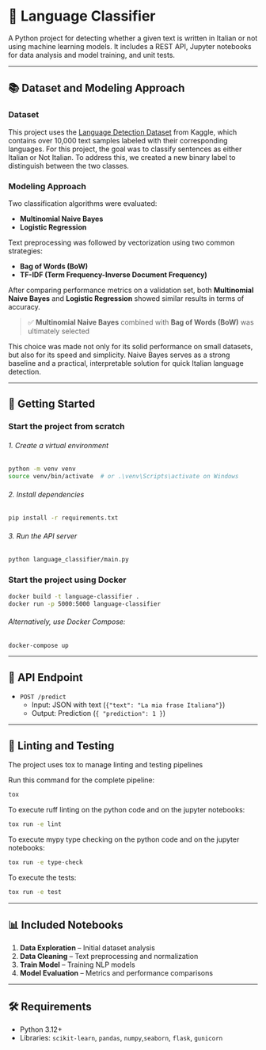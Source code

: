 # 🧠 Language Classifier

A Python project for detecting whether a given text is written in Italian or not using machine learning models. It includes a REST API, Jupyter notebooks for data analysis and model training, and unit tests.

--------------------------------------------------------------------

## 📚 Dataset and Modeling Approach

### Dataset

This project uses the [Language Detection Dataset](https://www.kaggle.com/datasets/basilb2s/language-detection) from Kaggle, which contains over 10,000 text samples labeled with their corresponding languages. For this project, the goal was to classify sentences as either Italian or Not Italian. To address this, we created a new binary label to distinguish between the two classes.

### Modeling Approach

Two classification algorithms were evaluated:

- **Multinomial Naive Bayes**
- **Logistic Regression**

Text preprocessing was followed by vectorization using two common strategies:

- **Bag of Words (BoW)**
- **TF-IDF (Term Frequency-Inverse Document Frequency)**

After comparing performance metrics on a validation set, both **Multinomial Naive Bayes** and **Logistic Regression** showed similar results in terms of accuracy.

> ✅ **Multinomial Naive Bayes** combined with **Bag of Words (BoW)** was ultimately selected

This choice was made not only for its solid performance on small datasets, but also for its speed and simplicity. Naive Bayes serves as a strong baseline and a practical, interpretable solution for quick Italian language detection.

--------------------------------------------------------------------


## 🚀 Getting Started

### Start the project from scratch

###### 1. Create a virtual environment

```bash
python -m venv venv
source venv/bin/activate  # or .\venv\Scripts\activate on Windows
```

###### 2. Install dependencies

```bash
pip install -r requirements.txt
```

###### 3. Run the API server

```bash
python language_classifier/main.py
```

### Start the project using Docker

```bash
docker build -t language-classifier .
docker run -p 5000:5000 language-classifier
```

###### Alternatively, use Docker Compose:

```bash
docker-compose up
```

--------------------------------------------------------------------

## 📡 API Endpoint

- `POST /predict`
  - Input: JSON with text (`{"text": "La mia frase Italiana"}`)
  - Output: Prediction (`{
    "prediction": 1
}`) 

--------------------------------------------------------------------

## 🧪 Linting and Testing


The project uses tox to manage linting and testing pipelines

Run this command for the complete pipeline:
```bash
tox
```
To execute ruff linting on the python code and on the jupyter notebooks:

```bash
tox run -e lint
```
To execute mypy type checking on the python code and on the jupyter notebooks:

```bash
tox run -e type-check
```
To execute the tests:

```bash
tox run -e test
```

--------------------------------------------------------------------

## 📊 Included Notebooks

1. **Data Exploration** – Initial dataset analysis
2. **Data Cleaning** – Text preprocessing and normalization
3. **Train Model** – Training NLP models
4. **Model Evaluation** – Metrics and performance comparisons

--------------------------------------------------------------------

## 🛠️ Requirements

- Python 3.12+
- Libraries: `scikit-learn`, `pandas`, `numpy`,`seaborn`, `flask`, `gunicorn`

